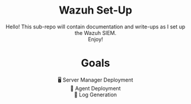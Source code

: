 <div align="center">
<h1> Wazuh Set-Up</h1>
Hello! This sub-repo will contain documentation and write-ups as I set up the Wazuh SIEM. 
<br>
Enjoy!


<h1>Goals</h1>
 <div>🖥️ Server Manager Deployment</div>
<div>🤖 Agent Deployment</div>
<div>📜 Log Generation</div>



</div>
